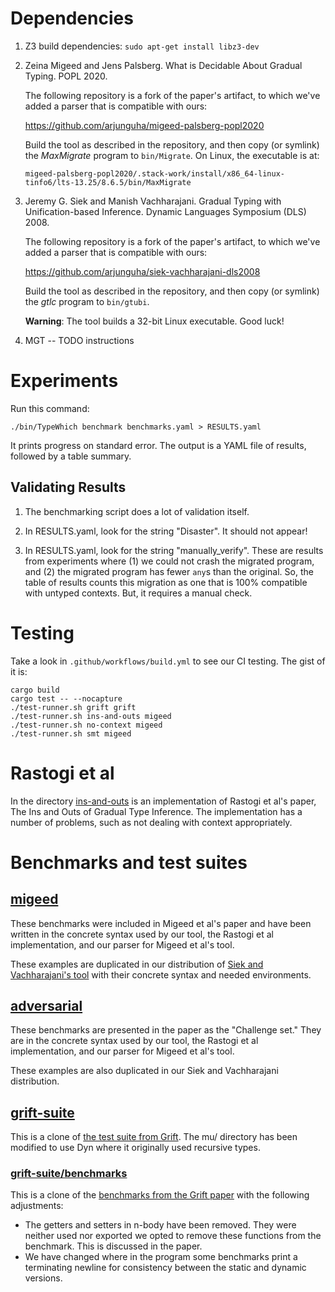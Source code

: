 
# Dependencies

1. Z3 build dependencies: `sudo apt-get install libz3-dev`

2. Zeina Migeed and Jens Palsberg. What is Decidable About Gradual Typing.
   POPL 2020.

   The following repository is a fork of the paper's artifact, to which we've
   added a parser that is compatible with ours:

   https://github.com/arjunguha/migeed-palsberg-popl2020

   Build the tool as described in the repository, and then copy (or symlink)
   the *MaxMigrate* program to `bin/Migrate`. On Linux, the executable is at:

   `migeed-palsberg-popl2020/.stack-work/install/x86_64-linux-tinfo6/lts-13.25/8.6.5/bin/MaxMigrate`

3. Jeremy G. Siek and Manish Vachharajani. Gradual Typing with Unification-based
   Inference. Dynamic Languages Symposium (DLS) 2008.

   The following repository is a fork of the paper's artifact, to which we've
   added a parser that is compatible with ours:

   https://github.com/arjunguha/siek-vachharajani-dls2008

   Build the tool as described in the repository, and then copy (or symlink)
   the *gtlc* program to `bin/gtubi`.

   **Warning**: The tool builds a 32-bit Linux executable. Good luck!

4. MGT -- TODO instructions

# Experiments

Run this command:

```
./bin/TypeWhich benchmark benchmarks.yaml > RESULTS.yaml
```

It prints progress on standard error. The output is a YAML file of results,
followed by a table summary. 

## Validating Results

1. The benchmarking script does a lot of validation itself.

2. In RESULTS.yaml, look for the string "Disaster". It should not appear!

3. In RESULTS.yaml, look for the string "manually_verify". These are results
   from experiments where (1) we could not crash the migrated program, and
   (2) the migrated program has fewer `any`s than the original. So, the
   table of results counts this migration as one that is 100% compatible with
   untyped contexts. But, it requires a manual check.




# Testing

Take a look in `.github/workflows/build.yml` to see our CI
testing. The gist of it is:

```
cargo build
cargo test -- --nocapture
./test-runner.sh grift grift
./test-runner.sh ins-and-outs migeed
./test-runner.sh no-context migeed
./test-runner.sh smt migeed
```

# Rastogi et al

In the directory [ins-and-outs](ins-and-outs/) is an implementation of Rastogi
et al's paper, The Ins and Outs of Gradual Type Inference. The implementation
has a number of problems, such as not dealing with context appropriately.

# Benchmarks and test suites

## [migeed](migeed)

These benchmarks were included in Migeed et al's paper and have been written in
the concrete syntax used by our tool, the Rastogi et al implementation, and our
parser for Migeed et al's tool.

These examples are duplicated in our distribution of [Siek and Vachharajani's
tool](https://github.com/arjunguha/siek-vachharajani-dls2008) with their
concrete syntax and needed environments.

## [adversarial](adversarial)

These benchmarks are presented in the paper as the "Challenge set." They are in
the concrete syntax used by our tool, the Rastogi et al implementation, and our
parser for Migeed et al's tool.

These examples are also duplicated in our Siek and Vachharajani distribution.

## [grift-suite](grift-suite)

This is a clone of [the test suite from
Grift](https://github.com/Gradual-Typing/Grift/tree/master/tests/suite). The
mu/ directory has been modified to use Dyn where it originally used recursive
types.

### [grift-suite/benchmarks](grift-suite/benchmarks)

This is a clone of the [benchmarks from the Grift
paper](https://github.com/Gradual-Typing/benchmarks) with the following
adjustments:

- The getters and setters in n-body have been removed. They were neither used
nor exported we opted to remove these functions from the benchmark. This is
discussed in the paper.
- We have changed where in the program some benchmarks print a terminating
newline for consistency between the static and dynamic versions.
